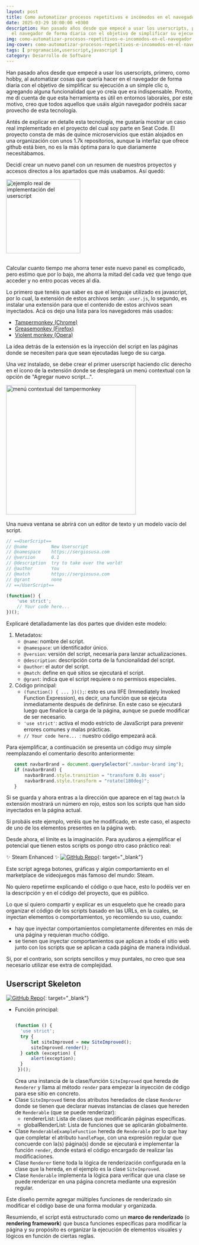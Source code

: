 ```yaml
---
layout: post
title: Como automatizar procesos repetitivos e incómodos en el navegador
date: 2025-03-29 10:00:00 +0300
description: Han pasado años desde que empecé a usar los userscripts, primero, como hobby, al automatizar cosas que quería hacer en
  el navegador de forma diaria con el objetivo de simplificar su ejecución a un simple clic.
img: como-automatizar-procesos-repetitivos-e-incomodos-en-el-navegador.webp
img-cover: como-automatizar-procesos-repetitivos-e-incomodos-en-el-navegador-cover.webp
tags: [ programación,userscript,javascript ]
category: Desarrollo de Software
---
```


Han pasado años desde que empecé a usar los userscripts, primero, como hobby, al automatizar cosas que quería hacer en
el navegador de forma diaria con el objetivo de simplificar su ejecución a un simple clic o, agregando alguna
funcionalidad
que yo creía que era indispensable. Pronto, me di cuenta de que esta herramienta es útil en entornos laborales, por este
motivo, creo que
todos aquellos que usáis algún navegador podréis sacar provecho de esta tecnología.

Antés de explicar en detalle esta tecnología, me gustaría mostrar un caso real implementado en el proyecto del cual soy
parte en Seat Code. El proyecto consta de más de quince microservicios que están alojados en una organización con unos
1.7k repositorios, aunque la interfaz que ofrece github está bien, no es la más óptima para lo que diariamente
necesitábamos.

Decidí crear un nuevo panel con un resumen de nuestros proyectos y accesos directos a los apartados que más usabamos.
Así quedó:

<div class="center-text">
    <img height="200px" alt="ejemplo real de implementación del userscript" src="{{site.baseurl}}/assets/images/blog/como-automatizar-procesos-repetitivos-e-incomodos-en-el-navegador-3.webp" />
</div>
<br />

Calcular cuanto tiempo me ahorra tener este nuevo panel es complicado, pero estimo que por lo bajo, me ahorra la mitad
del cada vez que tengo que acceder y no entro pocas veces al día.

Lo primero que tenéis que saber es que el lenguaje utilizado es javascript, por lo cual, la extensión de estos archivos
serán: `.user.js`, lo segundo, es instalar una extensión para que el contenido de estos archivos sean
inyectados. Acá os dejo una lista para los navegadores más usados:

- <a href="https://tampermonkey.net" target="_blank">Tampermonkey (Chrome)</a>
- <a href="https://www.greasespot.net" target="_blank">Greasemonkey (Firefox)</a>
- <a href="https://addons.opera.com/sk/extensions/details/violent-monkey/" target="_blank">Violent monkey (Opera)</a>

La idea detrás de la extensión es la inyección del script en las páginas donde se necesiten para que sean
ejecutadas luego de su carga.

Una vez instalado, se debe crear el primer userscript haciendo clic derecho en el icono de la extensión donde se
desplegará un menú contextual con la opción de "Agregar nuevo script...".

<div class="center-text">
    <img height="350px" alt="menú contextual del tampermonkey" src="{{site.baseurl}}/assets/images/blog/como-automatizar-procesos-repetitivos-e-incomodos-en-el-navegador-2.webp" />
</div>
<br />
Una nueva ventana se abrirá con un editor de texto y un modelo vacío del script.

``` javascript
// ==UserScript==
// @name         New Userscript
// @namespace    https://sergiosusa.com
// @version      0.1
// @description  try to take over the world!
// @author       You
// @match        https://sergiosusa.com
// @grant        none
// ==/UserScript==

(function() {
    'use strict';
    // Your code here...
})();
```

Explicaré detalladamente las dos partes que dividen este modelo:

1. Metadatos:
    - `@name`: nombre del script.
    - `@namespace`: un identificador único.
    - `@version`: versión del script, necesaría para lanzar actualizaciones.
    - `@description`: descripción corta de la funcionalidad del script.
    - `@author`: el autor del script.
    - `@match`: define en qué sitios se ejecutará el script.
    - `@grant`: indica que el script requiere o no permisos especiales.
2. Código principal:
    - `(function() { ... })();`: esto es una IIFE (Immediately Invoked Function Expression), es decir, una función que
      se ejecuta inmediatamente después de definirse. En este caso se ejecutará luego que finalice la carga de la
      página, aunque se puede modificar de ser necesario.
    - `'use strict'`: activa el modo estricto de JavaScript para prevenir errores comunes y malas prácticas.
    - `// Your code here... `: nuestro código empezará acá.

Para ejemplificar, a continuación se presenta un código muy simple reemplazando el comentario descrito anteriormente:

``` javascript
   const navbarBrand = document.querySelector(".navbar-brand img");
   if (navbarBrand) {
       navbarBrand.style.transition = "transform 0.8s ease";
       navbarBrand.style.transform = "rotate(180deg)";
   }
```

Si se guarda y ahora entras a la dirección que aparece en el tag `@match` la extensión mostrará un número en rojo, estos
son los scripts que han sido inyectados en la página actual.

Si probáis este ejemplo, veréis que he modificado, en este caso, el aspecto de uno de los elementos presentes en la
página web.

Desde ahora, el límite es la imaginación. Para ayudaros a ejemplificar el potencial que tienen estos scripts os pongo
otro caso práctico real:

✨ Steam Enhanced ✨
[![GitHub Repo](https://img.shields.io/badge/GitHub-Repo-black?style=for-the-badge&logo=github)](https://github.com/sergiosusa/steam-enhanced){:
target="_blank"}

Este script agrega botones, gráficas y algún comportamiento en el marketplace de videojuegos más famoso del mundo:
Steam.

No quiero repetirme explicando el código o que hace, esto lo podéis ver en la descripción y en el código del proyecto,
que es público.

Lo que sí quiero compartir y explicar es un esqueleto que he creado para organizar el código de los scripts basado en
las URLs, en la cuales, se inyectan elementos o comportamientos, yo recomiendo su uso, cuando:

- hay que inyectar comportamientos completamente diferentes en más de una página y requieran mucho código.
- se tienen que inyectar comportamientos que aplican a todo el sitio web junto con los scripts que se aplican a cada
  página de manera individual.

Si, por el contrario, son scripts sencillos y muy puntales, no creo que sea necesario utilizar ese extra de complejidad.

## Userscript Skeleton

[![GitHub Repo](https://img.shields.io/badge/GitHub-Repo-black?style=for-the-badge&logo=github)](https://github.com/sergiosusa/userscript-skeleton){:
target="_blank"}

- Función principal:
  ``` javascript
  
  (function () {
    'use strict';
    try {
        let siteImproved = new SiteImproved();
        siteImproved.render();
    } catch (exception) {
        alert(exception);
    }
   })();
  ```
  Crea una instancia de la clase/función `SiteImproved` que hereda de `Renderer` y llama al método `render` para empezar
  la inyección de código para ese sitio en concreto.
- Clase `SiteImproved` tiene dos atributos heredados de clase `Renderer` donde se tienen que declarar nuevas instancias
  de clases que hereden de `Renderable` (que se puede renderizar):
    - rendererList: Lista de clases que modificarán páginas específicas.
    - globalRenderList: Lista de funciones que se aplicarán globalmente.
- Clase `RenderableExampleFunction` hereda de `Renderable` por lo que hay que completar el atributo `handlePage`, con
  una expresión regular que concuerde con la(s) página(s) donde se ejecutará e implementar la función `render`, donde
  estará el código encargado de realizar las modificaciones.
- Clase `Renderer` tiene toda la lógica de renderización configurada en la clase que la hereda, en el ejemplo es la
  clase `SiteImproved`.
- Clase `Renderable` implementa la lógica para verificar que una clase se puede renderizar en una página concreta
  mediante una expresión regular.

Este diseño permite agregar múltiples funciones de renderizado sin modificar el código base de una forma modular y
organizada.

Resumiendo, el script está estructurado como un **marco de renderizado** (o **rendering framework**) que busca funciones
específicas para modificar la página y su propósito es organizar la ejecución de elementos visuales y lógicos en función
de ciertas reglas.
